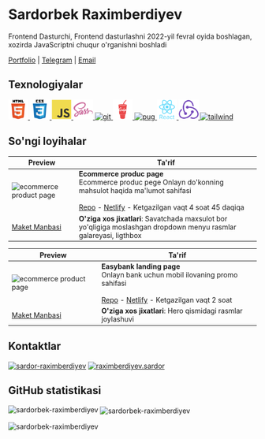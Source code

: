 # Sardorbek Raximberdiyev

Frontend Dasturchi, Frontend dasturlashni 2022-yil fevral oyida boshlagan, xozirda JavaScriptni chuqur o'rganishni boshladi

[Portfolio](https://srb-portfolio.netlify.app) | [Telegram](https://t.me/sardor_raximberdiyev) | [Email](mailto:sardorraximberdiyev@9gmail.com)


## Texnologiyalar

<p align="left">
  <a href="https://www.w3.org/html/" target="_blank" rel="noreferrer"><img src="https://raw.githubusercontent.com/devicons/devicon/master/icons/html5/html5-original-wordmark.svg" alt="html5" width="40" height="40"/> </a>
  <a href="https://www.w3schools.com/css/" target="_blank" rel="noreferrer"><img src="https://raw.githubusercontent.com/devicons/devicon/master/icons/css3/css3-original-wordmark.svg" alt="css3" width="40" height="40"/> </a>
  <a href="https://developer.mozilla.org/en-US/docs/Web/JavaScript" target="_blank" rel="noreferrer"><img src="https://raw.githubusercontent.com/devicons/devicon/master/icons/javascript/javascript-original.svg" alt="javascript" width="40" height="40"/> </a>
  <a href="https://sass-lang.com" target="_blank" rel="noreferrer"><img src="https://raw.githubusercontent.com/devicons/devicon/master/icons/sass/sass-original.svg" alt="sass" width="40" height="40"/> </a>
  <a href="https://git-scm.com/" target="_blank" rel="noreferrer"><img src="https://www.vectorlogo.zone/logos/git-scm/git-scm-icon.svg" alt="git" width="40" height="40"/> </a>
  <a href="https://gulpjs.com" target="_blank" rel="noreferrer"><img src="https://raw.githubusercontent.com/devicons/devicon/master/icons/gulp/gulp-plain.svg" alt="gulp" width="40" height="40"/> </a>
  <a href="https://pugjs.org" target="_blank" rel="noreferrer"><img src="https://cdn.worldvectorlogo.com/logos/pug.svg" alt="pug" width="40" height="40"/> </a>
  <a href="https://reactjs.org/" target="_blank" rel="noreferrer"><img src="https://raw.githubusercontent.com/devicons/devicon/master/icons/react/react-original-wordmark.svg" alt="react" width="40" height="40"/> </a>
  <a href="https://redux.js.org" target="_blank" rel="noreferrer"><img src="https://raw.githubusercontent.com/devicons/devicon/master/icons/redux/redux-original.svg" alt="redux" width="40" height="40"/> </a>
  <a href="https://tailwindcss.com/" target="_blank" rel="noreferrer"><img src="https://www.vectorlogo.zone/logos/tailwindcss/tailwindcss-icon.svg" alt="tailwind" width="40" height="40"/> </a>
</p>


## So'ngi loyihalar

| Preview  |  Ta'rif |
|---|---|
| <img src="https://res.cloudinary.com/dz209s6jk/image/upload/q_auto:good,w_900/Challenges/bognvsqd34ueowkompeh.jpg" alt="ecommerce product page" width="250"/> | <b>Ecommerce produc page</b> <br> Ecommerce produc pege Onlayn do'konning mahsulot haqida ma'lumot sahifasi <br> <br> [Repo](https://www.frontendmentor.io/challenges) - [Netlify](https://srb-e-commerce.netlify.app) - Ketgazilgan vaqt 4 soat 45 daqiqa|
|  [Maket Manbasi](https://www.frontendmentor.io/challenges) |   <b>O'ziga xos jixatlari</b>: Savatchada maxsulot bor yo'qligiga moslashgan dropdown menyu rasmlar galareyasi, ligthbox |

| Preview  |  Ta'rif |
|---|---|
| <img src="https://res.cloudinary.com/dz209s6jk/image/upload/q_auto:good,w_900/Challenges/r57dwegyobrqigxhsj36.jpg" alt="ecommerce product page" width="200" height="120"/> | <b>Easybank landing page</b> <br> Onlayn bank uchun mobil ilovaning promo sahifasi <br> <br> [Repo](https://www.frontendmentor.io/challenges) - [Netlify](https://srb-easybank.netlify.app) - Ketgazilgan vaqt 2 soat |
|  [Maket Manbasi](https://www.frontendmentor.io/challenges) |   <b>O'ziga xos jixatlari</b>: Hero qismidagi rasmlar joylashuvi |



## Kontaktlar

<p align="left">
<a href="https://fb.com/sardor-raximberdiyev" target="blank"><img align="center" src="https://raw.githubusercontent.com/rahuldkjain/github-profile-readme-generator/master/src/images/icons/Social/facebook.svg" alt="sardor-raximberdiyev" height="30" width="40" /></a>
<a href="https://instagram.com/raximberdiyev.sardor" target="blank"><img align="center" src="https://raw.githubusercontent.com/rahuldkjain/github-profile-readme-generator/master/src/images/icons/Social/instagram.svg" alt="raximberdiyev.sardor" height="30" width="40" /></a>
</p>


## GitHub statistikasi

<p><img align="left" src="https://github-readme-stats.vercel.app/api/top-langs?username=sardorbek-raximberdiyev&show_icons=true&locale=en&layout=compact" alt="sardorbek-raximberdiyev" /></p>

<p>&nbsp;<img align="center" src="https://github-readme-stats.vercel.app/api?username=sardorbek-raximberdiyev&show_icons=true&locale=en" alt="sardorbek-raximberdiyev" /></p>

<p><img align="center" src="https://github-readme-streak-stats.herokuapp.com/?user=sardorbek-raximberdiyev&" alt="sardorbek-raximberdiyev" /></p>

